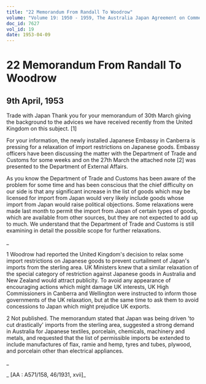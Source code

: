 ```yaml
---
title: "22 Memorandum From Randall To Woodrow"
volume: "Volume 19: 1950 - 1959, The Australia Japan Agreement on Commerce"
doc_id: 7627
vol_id: 19
date: 1953-04-09
---
```


# 22 Memorandum From Randall To Woodrow

## 9th April, 1953

Trade with Japan Thank you for your memorandum of 30th March giving the background to the advices we have received recently from the United Kingdom on this subject. [1]

For your information, the newly installed Japanese Embassy in Canberra is pressing for a relaxation of import restrictions on Japanese goods. Embassy officers have been discussing the matter with the Department of Trade and Customs for some weeks and on the 27th March the attached note [2] was presented to the Department of External Affairs.

As you know the Department of Trade and Customs has been aware of the problem for some time and has been conscious that the chief difficulty on our side is that any significant increase in the list of goods which may be licensed for import from Japan would very likely include goods whose import from Japan would raise political objections. Some relaxations were made last month to permit the import from Japan of certain types of goods, which are available from other sources, but they are not expected to add up to much. We understand that the Department of Trade and Customs is still examining in detail the possible scope for further relaxations.

_

1 Woodrow had reported the United Kingdom's decision to relax some import restrictions on Japanese goods to prevent curtailment of Japan's imports from the sterling area. UK Ministers knew that a similar relaxation of the special category of restriction against Japanese goods in Australia and New Zealand would attract publicity. To avoid any appearance of encouraging actions which might damage UK interests, UK High Commissioners in Canberra and Wellington were instructed to inform those governments of the UK relaxation, but at the same time to ask them to avoid concessions to Japan which might prejudice UK exports.

2 Not published. The memorandum stated that Japan was being driven 'to cut drastically' imports from the sterling area, suggested a strong demand in Australia for Japanese textiles, porcelain, chemicals, machinery and metals, and requested that the list of permissible imports be extended to include manufactures of flax, ramie and hemp, tyres and tubes, plywood, and porcelain other than electrical appliances.

_

_ [AA : A571/158, 46/1931, xvii]_
